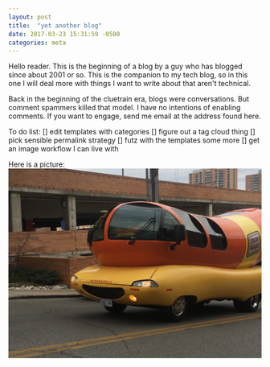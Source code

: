 ```yaml
---
layout: post
title:  "yet another blog"
date: 2017-03-23 15:31:59 -0500
categories: meta
---
```


Hello reader. This is the beginning of a blog by a guy who has blogged since
about 2001 or so. This is the companion to my tech blog, so in this one I will
deal more with things I want to write about that aren't technical.

Back in the beginning of the cluetrain era, blogs were conversations. But
comment spammers killed that model. I have no intentions of enabling comments.
If you want to engage, send me email at the address found here.

To do list:
[] edit templates with categories
[] figure out a tag cloud thing
[] pick sensible permalink strategy
[] futz with the templates some more
[] get an image workflow I can live with

Here is a picture:
!["wienermobile"](/i/wmb.jpg "sweet ride")
